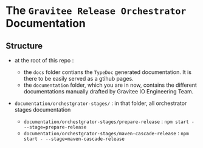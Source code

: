 # The `Gravitee Release Orchestrator` Documentation

## Structure

* at the root of this repo :
  * the `docs` folder contians the `TypeDoc` generated documentation. It is there to be easily served as a gtihub pages.
  * the `documentation` folder, which you are in now, contains the different documentations manually drafted by Gravitee IO Engineering Team.

* `documentation/orchestgrator-stages/` : in that folder, all orchestrator stages documentation
  * `documentation/orchestgrator-stages/prepare-release` : `npm start - --stage=prepare-release`
  * `documentation/orchestgrator-stages/maven-cascade-release` : `npm start - --stage=maven-cascade-release`
